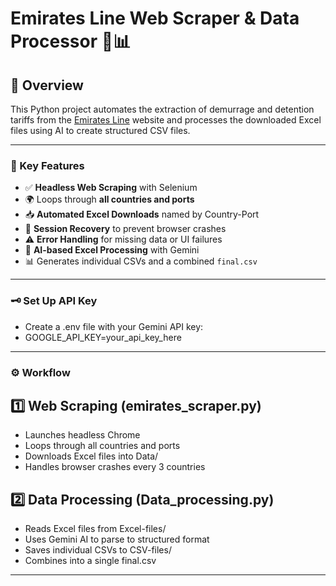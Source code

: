# Emirates Line Web Scraper & Data Processor 🚢📊

## 📌 Overview

This Python project automates the extraction of demurrage and detention tariffs from the [Emirates Line](https://www.emiratesline.com) website and processes the downloaded Excel files using AI to create structured CSV files.

---

### 🧠 Key Features

- ✅ **Headless Web Scraping** with Selenium
- 🌍 Loops through **all countries and ports**
- 📥 **Automated Excel Downloads** named by Country-Port
- 🔁 **Session Recovery** to prevent browser crashes
- ⚠️ **Error Handling** for missing data or UI failures
- 🤖 **AI-based Excel Processing** with Gemini
- 📊 Generates individual CSVs and a combined `final.csv`

---

### 🗝️ Set Up API Key

- Create a .env file with your Gemini API key:
- GOOGLE_API_KEY=your_api_key_here

---

### ⚙️ Workflow
## 1️⃣ Web Scraping (emirates_scraper.py)

- Launches headless Chrome
- Loops through all countries and ports
- Downloads Excel files into Data/
- Handles browser crashes every 3 countries

## 2️⃣ Data Processing (Data_processing.py)

- Reads Excel files from Excel-files/
- Uses Gemini AI to parse to structured format
- Saves individual CSVs to CSV-files/
- Combines into a single final.csv

---


